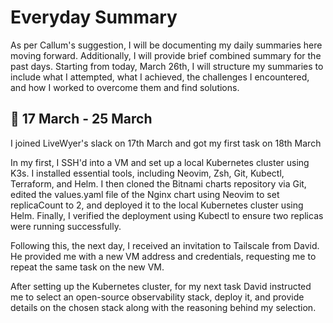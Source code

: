 # Everyday Summary

As per Callum's suggestion, I will be documenting my daily summaries here moving forward. Additionally, I will provide brief combined summary for the past days. Starting from today, March 26th, I will structure my summaries to include what I attempted, what I achieved, the challenges I encountered, and how I worked to overcome them and find solutions.

## :date: 17 March - 25 March

I joined LiveWyer's slack on 17th March and got my first task on 18th March

In my first, I SSH'd into a VM and set up a local Kubernetes cluster using K3s. I installed essential tools, including Neovim, Zsh, Git, Kubectl, Terraform, and Helm. I then cloned the Bitnami charts repository via Git, edited the values.yaml file of the Nginx chart using Neovim to set replicaCount to 2, and deployed it to the local Kubernetes cluster using Helm. Finally, I verified the deployment using Kubectl to ensure two replicas were running successfully. 

Following this, the next day, I received an invitation to Tailscale from David. He provided me with a new VM address and credentials, requesting me to repeat the same task on the new VM.

After setting up the Kubernetes cluster, for my next task David instructed me to select an open-source observability stack, deploy it, and provide details on the chosen stack along with the reasoning behind my selection.
